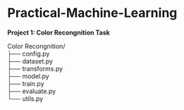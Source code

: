 # Practical-Machine-Learning

**Project 1: Color Recongnition Task**

Color Recongnition/\
├── config.py   \
├── dataset.py  \
├── transforms.py   \
├── model.py    \
├── train.py    \
├── evaluate.py \
└── utils.py 


